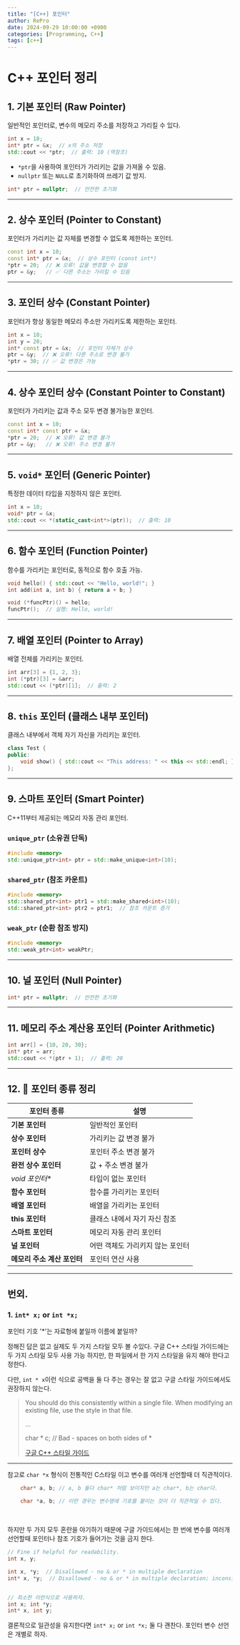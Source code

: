 ```yaml
---
title: "[C++] 포인터"
author: RePro
date: 2024-09-29 10:00:00 +0900
categories: [Programming, C++]
tags: [c++]
---
```


# C++ 포인터 정리

## 1. 기본 포인터 (Raw Pointer)

일반적인 포인터로, 변수의 메모리 주소를 저장하고 가리킬 수 있다.

```cpp
int x = 10;
int* ptr = &x;  // x의 주소 저장
std::cout << *ptr;  // 출력: 10 (역참조)
```

- `*ptr`을 사용하여 포인터가 가리키는 값을 가져올 수 있음.
- `nullptr` 또는 `NULL`로 초기화하여 쓰레기 값 방지.

```cpp
int* ptr = nullptr;  // 안전한 초기화
```
<!--
**이중 포인터 설명은 [이곳](/2024-09-30-Multi-Level-Pointer.md) 참고**
 -->
---

## 2. 상수 포인터 (Pointer to Constant)

포인터가 가리키는 값 자체를 변경할 수 없도록 제한하는 포인터.

```cpp
const int x = 10;
const int* ptr = &x;  // 상수 포인터 (const int*)
*ptr = 20;  // ❌ 오류! 값을 변경할 수 없음
ptr = &y;   // ✅ 다른 주소는 가리킬 수 있음
```

---

## 3. 포인터 상수 (Constant Pointer)

포인터가 항상 동일한 메모리 주소만 가리키도록 제한하는 포인터.

```cpp
int x = 10;
int y = 20;
int* const ptr = &x;  // 포인터 자체가 상수
ptr = &y;  // ❌ 오류! 다른 주소로 변경 불가
*ptr = 30; // ✅ 값 변경은 가능
```

---

## 4. 상수 포인터 상수 (Constant Pointer to Constant)

포인터가 가리키는 값과 주소 모두 변경 불가능한 포인터.

```cpp
const int x = 10;
const int* const ptr = &x;
*ptr = 20;  // ❌ 오류! 값 변경 불가
ptr = &y;   // ❌ 오류! 주소 변경 불가
```

---

## 5. `void*` 포인터 (Generic Pointer)

특정한 데이터 타입을 지정하지 않은 포인터.

```cpp
int x = 10;
void* ptr = &x;
std::cout << *(static_cast<int*>(ptr));  // 출력: 10
```

---

## 6. 함수 포인터 (Function Pointer)

함수를 가리키는 포인터로, 동적으로 함수 호출 가능.

```cpp
void hello() { std::cout << "Hello, world!"; }
int add(int a, int b) { return a + b; }

void (*funcPtr)() = hello;
funcPtr();  // 실행: Hello, world!
```

---

## 7. 배열 포인터 (Pointer to Array)

배열 전체를 가리키는 포인터.

```cpp
int arr[3] = {1, 2, 3};
int (*ptr)[3] = &arr;
std::cout << (*ptr)[1];  // 출력: 2
```

---

## 8. `this` 포인터 (클래스 내부 포인터)

클래스 내부에서 객체 자기 자신을 가리키는 포인터.

```cpp
class Test {
public:
    void show() { std::cout << "This address: " << this << std::endl; }
};
```

---

## 9. 스마트 포인터 (Smart Pointer)

C++11부터 제공되는 메모리 자동 관리 포인터.
<!--
자세한 설명은 [이곳](_site/posts/smartPointer/index.html) 참고 
 -->

### `unique_ptr` (소유권 단독)
```cpp
#include <memory>
std::unique_ptr<int> ptr = std::make_unique<int>(10);
```

### `shared_ptr` (참조 카운트)
```cpp
#include <memory>
std::shared_ptr<int> ptr1 = std::make_shared<int>(10);
std::shared_ptr<int> ptr2 = ptr1;  // 참조 카운트 증가
```

### `weak_ptr` (순환 참조 방지)
```cpp
#include <memory>
std::weak_ptr<int> weakPtr;
```

---

## 10. 널 포인터 (Null Pointer)

```cpp
int* ptr = nullptr;  // 안전한 초기화
```

---

## 11. 메모리 주소 계산용 포인터 (Pointer Arithmetic)

```cpp
int arr[] = {10, 20, 30};
int* ptr = arr;
std::cout << *(ptr + 1);  // 출력: 20
```

---

## 12. 📌 포인터 종류 정리

| 포인터 종류 | 설명 |
|------------|------|
| **기본 포인터** | 일반적인 포인터 |
| **상수 포인터** | 가리키는 값 변경 불가 |
| **포인터 상수** | 포인터 주소 변경 불가 |
| **완전 상수 포인터** | 값 + 주소 변경 불가 |
| **void* 포인터** | 타입이 없는 포인터 |
| **함수 포인터** | 함수를 가리키는 포인터 |
| **배열 포인터** | 배열을 가리키는 포인터 |
| **this 포인터** | 클래스 내에서 자기 자신 참조 |
| **스마트 포인터** | 메모리 자동 관리 포인터 |
| **널 포인터** | 어떤 객체도 가리키지 않는 포인터 |
| **메모리 주소 계산 포인터** | 포인터 연산 사용 |

---

## 번외.

### 1. `int* x;` or `int *x;`

포인터 기호 '*'는 자료형에 붙일까 이름에 붙일까?

정해진 답은 없고 실제도 두 가지 스타일 모두 볼 수있다. 구글 C++ 스타일 가이드에는 두 가지 스타일 모두 사용 가능 하지만, 한 파일에서 한 가지 스타일을 유지 해야 한다고 정한다.

다만, `int * x`이런 식으로 공백을 둘 다 주는 경우는 잘 없고 구글 스타일 가이드에서도 권장하지 않는다.

> You should do this consistently within a single file. When modifying an existing file, use the style in that file. 
> 
> ...
> 
> char * c;  // Bad - spaces on both sides of *
> 
> [구글 C++ 스타일 가이드](https://google.github.io/styleguide/cppguide.html#Rvalue_references)

--- 

참고로 `char *x` 형식이 전통적인 C스타일 이고 변수를 여러개 선언할때 더 직관적이다.

```cpp
    char* a, b; // a, b 둘다 char* 처럼 보이지만 a는 char*, b는 char다.

    char *a, b; // 이런 경우는 변수명에 기호를 붙이는 것이 더 직관적일 수 있다.
```
<br>

하지만 두 가지 모두 혼란을 야기하기 때문에 구글 가이드에서는 한 번에 변수를 여러개 선언할때 포인터나 참조 기호가 들어가는 것을 금지 한다.

```cpp
// Fine if helpful for readability.
int x, y;

int x, *y;  // Disallowed - no & or * in multiple declaration
int* x, *y;  // Disallowed - no & or * in multiple declaration; inconsistent spacing


// 최소한 이런식으로 사용하자.
int x; int *y;
int* x, int y;
```
결론적으로 일관성을 유지한다면 `int* x;` or `int *x;` 둘 다 괜찬다. 포인터 변수 선언은 개별로 하자.

